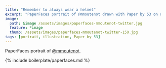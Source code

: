 ```yaml
---
title: "Remember to always wear a helmet"
excerpt: "PaperFaces portrait of @mmoutenot drawn with Paper by 53 on an iPad."
image: 
  path: &image /assets/images/paperfaces-mmoutenot-twitter.jpg 
  feature: *image
  thumb: /assets/images/paperfaces-mmoutenot-twitter-150.jpg
tags: [portrait, illustration, Paper by 53]
---
```


PaperFaces portrait of [@mmoutenot](http://twitter.com/mmoutenot).

{% include boilerplate/paperfaces.md %}
